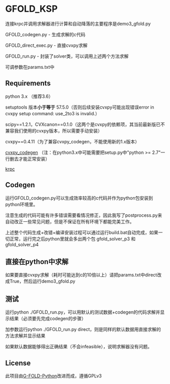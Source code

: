 # GFOLD_KSP

连接krpc并调用求解器进行计算和自动降落的主要程序是demo3_gfold.py

GFOLD_codegen.py - 生成求解的c代码

GFOLD_direct_exec.py - 直接cvxpy求解

GFOLD_run.py - 封装了solver类，可以调用上述两个方法求解

可调参数在params.txt中

## Requirements

python 3.x （推荐3.6）

setuptools 版本**小于等于** 57.5.0（否则后续安装cvxpy可能出现错误error in cvxpy setup command: use_2to3 is invalid.）

scipy==1.2.1，CVXcanon==0.1.0（这两个是cvxpy的依赖项，其当前最新版已不兼容我们使用的cvxpy版本，所以需要手动安装）

cvxpy==0.4.11（为了兼容cvxpy_codegen，不能使用新的1.x版本）

[cvxpy_codegen](https://github.com/moehle/cvxpy_codegen) （注：在python3.x中可能需要把setup.py中"python >= 2.7"一行删去才能正常安装）

[krpc](http://krpc.github.io/krpc/)

## Codegen

运行GFOLD_codegen.py可以生成效率较高的c代码并作为python包安装到python环境里。

注意生成的代码可能有许多错误需要看情况修正，因此我写了postprocess.py来自动改正一些常见问题，但是不保证在所有环境下都能完美工作。

上述整个代码生成+改错+编译安装过程可以通过运行build.bat自动完成，如果一切正常，运行完之后python里就会多出两个包 gfold_solver_p3 和 gfold_solver_p4 

## 直接在python中求解

如果要直接cvxpy求解（耗时可能达到c的10倍以上）请把params.txt中direct改成True，然后运行demo3_gfold.py

## 测试

运行python ./GFOLD_run.py，可以用默认的测试数据+codegen的代码求解并显示结果（必须要先完成codegen的步骤）

加参数运行python ./GFOLD_run.py direct，则是同样的默认数据用直接求解的方法求解并显示结果

如果默认数据能够得出正确结果（不会infeasible），说明求解器没有问题。

## License

此项目由[G-FOLD-Python](https://github.com/jonnyhyman/G-FOLD-Python)改进而成，遵循GPLv3
